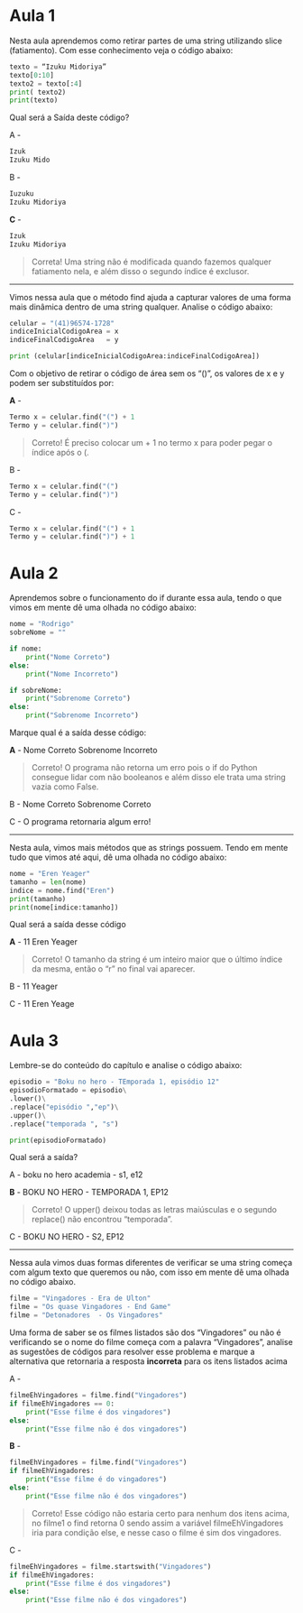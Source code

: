 # Aula 1

Nesta aula aprendemos como retirar partes de uma string utilizando slice (fatiamento). Com esse conhecimento veja o código abaixo:

```py
texto = “Izuku Midoriya”
texto[0:10]
texto2 = texto[:4]
print( texto2)
print(texto)
```

Qual será a Saída deste código?

A -
```py
Izuk
Izuku Mido
```

B -
```py
Iuzuku
Izuku Midoriya
```

__C__ -
```py
Izuk
Izuku Midoriya
```
> Correta! Uma string não é modificada quando fazemos qualquer fatiamento nela, e além disso o segundo índice é exclusor.

---

Vimos nessa aula que o método find ajuda a capturar valores de uma forma mais dinâmica dentro de uma string qualquer. Analise o código abaixo:

```py
celular = "(41)96574-1728"
indiceInicialCodigoArea = x
indiceFinalCodigoArea   = y

print (celular[indiceInicialCodigoArea:indiceFinalCodigoArea])
```

Com o objetivo de retirar o código de área sem os “()”, os valores de x e y podem ser substituídos por:

__A__ -
```py
Termo x = celular.find("(") + 1
Termo y = celular.find(")")
```
> Correto! É preciso colocar um + 1 no termo x para poder pegar o índice após o (.

B -
```py
Termo x = celular.find("(")
Termo y = celular.find(")")
```

C -
```py
Termo x = celular.find("(") + 1
Termo y = celular.find(")") + 1
```

# Aula 2

Aprendemos sobre o funcionamento do if durante essa aula, tendo o que vimos em mente dê uma olhada no código abaixo:

```py
nome = "Rodrigo"
sobreNome = ""

if nome:
    print("Nome Correto")
else:
    print("Nome Incorreto")

if sobreNome:
    print("Sobrenome Correto")
else:
    print("Sobrenome Incorreto")
```

Marque qual é a saída desse código:

__A__ - Nome Correto Sobrenome Incorreto
> Correto! O programa não retorna um erro pois o if do Python consegue lidar com não booleanos e além disso ele trata uma string vazia como False.

B - Nome Correto Sobrenome Correto

C - O programa retornaria algum erro!

---

Nesta aula, vimos mais métodos que as strings possuem. Tendo em mente tudo que vimos até aqui, dê uma olhada no código abaixo:

```py
nome = "Eren Yeager"
tamanho = len(nome)
indice = nome.find("Eren")
print(tamanho)
print(nome[indice:tamanho])
```

Qual será a saída desse código

__A__ - 11 Eren Yeager
> Correto! O tamanho da string é um inteiro maior que o último índice da mesma, então o “r” no final vai aparecer.

B - 11 Yeager

C - 11 Eren Yeage

# Aula 3

Lembre-se do conteúdo do capítulo e analise o código abaixo:

```py
episodio = "Boku no hero - TEmporada 1, episódio 12"
episodioFormatado = episodio\
.lower()\
.replace("episódio ","ep")\
.upper()\
.replace("temporada ", "s")

print(episodioFormatado)
```

Qual será a saída?

A - boku no hero academia - s1, e12

__B__ - BOKU NO HERO - TEMPORADA 1, EP12
> Correto! O upper() deixou todas as letras maiúsculas e o segundo replace() não encontrou “temporada”.

C - BOKU NO HERO - S2, EP12

---

Nessa aula vimos duas formas diferentes de verificar se uma string começa com algum texto que queremos ou não, com isso em mente dê uma olhada no código abaixo.

```py
filme = "Vingadores - Era de Ulton"
filme = "Os quase Vingadores - End Game"
filme = "Detonadores  - Os Vingadores"
```

Uma forma de saber se os filmes listados são dos “Vingadores” ou não é verificando se o nome do filme começa com a palavra “Vingadores”, analise as sugestões de códigos para resolver esse problema e marque a alternativa que retornaria a resposta __incorreta__ para os itens listados acima

A -
```py
filmeEhVingadores = filme.find("Vingadores")
if filmeEhVingadores == 0:
    print("Esse filme é dos vingadores")
else:
    print("Esse filme não é dos vingadores")
```

__B__ -
```py
filmeEhVingadores = filme.find("Vingadores")
if filmeEhVingadores:
    print("Esse filme é do vingadores")
else:
    print("Esse filme não é dos vingadores")
```
> Correto! Esse código não estaria certo para nenhum dos itens acima, no filme1 o find retorna 0 sendo assim a variável filmeEhVingadores iria para condição else, e nesse caso o filme é sim dos vingadores.

C -
```py
filmeEhVingadores = filme.startswith("Vingadores")
if filmeEhVingadores:
    print("Esse filme é dos vingadores")
else:
    print("Esse filme não é dos vingadores")
```
